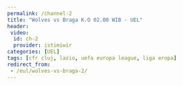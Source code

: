 ```yaml
---
permalink: /channel-2
title: "Wolves vs Braga K.O 02.00 WIB - UEL"
header:
 video:
  id: ch-2
  provider: istimiwir
categories: [UEL]
tags: [cfr cluj, lazio, uefa europa league, liga eropa]
redirect_from:
 - /eul/wolves-vs-braga-2/
---
```

